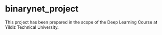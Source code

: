 # binarynet_project

This project has been prepared in the scope of the Deep Learning Course at Yildiz Technical University.